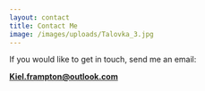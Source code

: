 ```yaml
---
layout: contact
title: Contact Me
image: /images/uploads/Talovka_3.jpg
---
```

If you would like to get in touch, send me an email: 

**Kiel.frampton@outlook.com**
